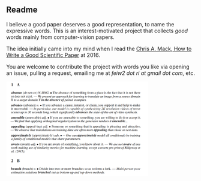 ## Readme 

I believe a good paper deserves a good representation, to name the expressive words. This is an interest-motivated project that collects *good* words mainly from computer-vision papers. 

The idea initially came into my mind when I read the [Chris A. Mack, How to Write a Good Scientific Paper](https://spie.org/samples/9781510619142.pdf)
 at 2016.
 
 You are welcome to contribute the project with words you like via opening an issue, pulling a request, emailing me at *feiw2 dot ri at gmail dot com*, etc. 

<img src="examples/a.png" width="75%" height="75%">

